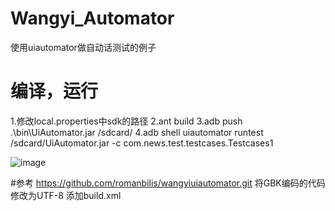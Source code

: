 # Wangyi_Automator
使用uiautomator做自动话测试的例子

# 编译，运行
1.修改local.properties中sdk的路径
2.ant build
3.adb push .\bin\UiAutomator.jar /sdcard/
4.adb shell uiautomator runtest /sdcard/UiAutomator.jar -c com.news.test.testcases.Testcases1

![image](https://github.com/fanxinghaoyue/Wangyi_Automator/tree/master/screenshot/logcat-result.png)

#参考
https://github.com/romanbilis/wangyiuiautomator.git
将GBK编码的代码修改为UTF-8
添加build.xml